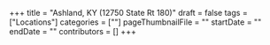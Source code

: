 +++
title = "Ashland, KY (12750 State Rt 180)"
draft = false
tags = ["Locations"]
categories = [""]
pageThumbnailFile = ""
startDate = ""
endDate = ""
contributors = []
+++
